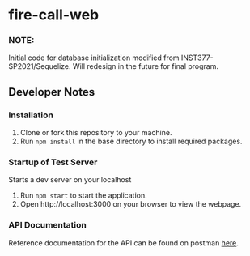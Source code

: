 # fire-call-web

### NOTE: 
Initial code for database initialization modified from INST377-SP2021/Sequelize. Will redesign in the future for final program.

## Developer Notes
### Installation
1. Clone or fork this repository to your machine.
2. Run `npm install` in the base directory to install required packages.


### Startup of Test Server
Starts a dev server on your localhost
1. Run `npm start` to start the application.
2. Open http://localhost:3000 on your browser to view the webpage.

### API Documentation
Reference documentation for the API can be found on postman [here](https://documenter.getpostman.com/view/13807059/TzRNEUyb).
